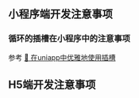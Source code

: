 <a name="nYbqa"></a>
## 小程序端开发注意事项
<a name="jkUab"></a>
### 循环的插槽在小程序中的注意事项
参考 [📃 在uniapp中优雅地使用插槽](https://www.yuque.com/xiaoyulive/uniapp/gw1o5v?view=doc_embed&inner=frAjD)

<a name="x7oQu"></a>
## H5端开发注意事项



